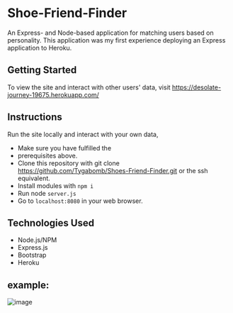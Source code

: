 # Shoe-Friend-Finder

An Express- and Node-based application for matching users based on personality. This application was my first experience deploying an Express application to Heroku.

## Getting Started 

To view the site and interact with other users' data, visit https://desolate-journey-19675.herokuapp.com/

## Instructions

Run the site locally and interact with your own data,

* Make sure you have fulfilled the  
* prerequisites above.
* Clone this repository with git clone https://github.com/Tygabomb/Shoes-Friend-Finder.git or the ssh equivalent.
* Install modules with `npm i`
* Run node `server.js`
* Go to `localhost:8080` in your web browser.

## Technologies Used

* Node.js/NPM 
* Express.js 
* Bootstrap 
* Heroku

## example:
![image](https://user-images.githubusercontent.com/42306913/52172783-e4fb4a80-2733-11e9-8c69-b391f23fb25e.png)



